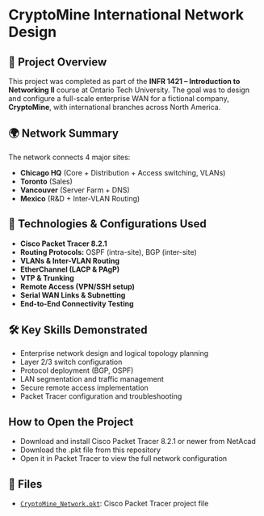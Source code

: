 # CryptoMine International Network Design

## 📁 Project Overview
This project was completed as part of the **INFR 1421 – Introduction to Networking II** course at Ontario Tech University. The goal was to design and configure a full-scale enterprise WAN for a fictional company, **CryptoMine**, with international branches across North America.

## 🌍 Network Summary
The network connects 4 major sites:
- **Chicago HQ** (Core + Distribution + Access switching, VLANs)
- **Toronto** (Sales)
- **Vancouver** (Server Farm + DNS)
- **Mexico** (R&D + Inter-VLAN Routing)

## 🔧 Technologies & Configurations Used
- **Cisco Packet Tracer 8.2.1**
- **Routing Protocols:** OSPF (intra-site), BGP (inter-site)
- **VLANs & Inter-VLAN Routing**
- **EtherChannel (LACP & PAgP)**
- **VTP & Trunking**
- **Remote Access (VPN/SSH setup)**
- **Serial WAN Links & Subnetting**
- **End-to-End Connectivity Testing**

## 🛠 Key Skills Demonstrated
- Enterprise network design and logical topology planning  
- Layer 2/3 switch configuration  
- Protocol deployment (BGP, OSPF)  
- LAN segmentation and traffic management  
- Secure remote access implementation  
- Packet Tracer configuration and troubleshooting

## How to Open the Project
- Download and install Cisco Packet Tracer 8.2.1 or newer from NetAcad
- Download the .pkt file from this repository
- Open it in Packet Tracer to view the full network configuration

## 📄 Files
- [`CryptoMine_Network.pkt`](./CryptoMine_Network.pkt): Cisco Packet Tracer project file

